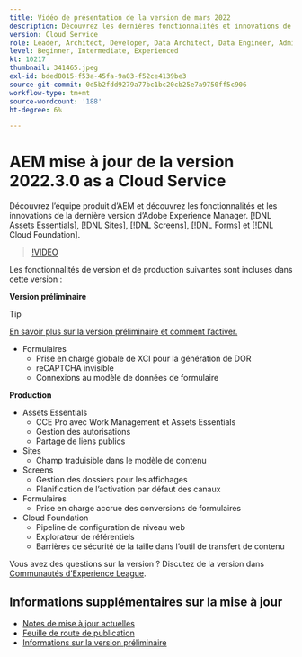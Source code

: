 ```yaml
---
title: Vidéo de présentation de la version de mars 2022
description: Découvrez les dernières fonctionnalités et innovations de la version 2022-3-0 d’Adobe Experience Manager [!DNL Assets Essentials], [!DNL Sites], [!DNL Screens], [!DNL Forms] et [!DNL Cloud Foundation].
version: Cloud Service
role: Leader, Architect, Developer, Data Architect, Data Engineer, Admin, User
level: Beginner, Intermediate, Experienced
kt: 10217
thumbnail: 341465.jpeg
exl-id: bded8015-f53a-45fa-9a03-f52ce4139be3
source-git-commit: 0d5b2fdd9279a77bc1bc20cb25e7a9750ff5c906
workflow-type: tm+mt
source-wordcount: '188'
ht-degree: 6%

---
```


# AEM mise à jour de la version 2022.3.0 as a Cloud Service

Découvrez l’équipe produit d’AEM et découvrez les fonctionnalités et les innovations de la dernière version d’Adobe Experience Manager. [!DNL Assets Essentials], [!DNL Sites], [!DNL Screens], [!DNL Forms] et [!DNL Cloud Foundation].

>[!VIDEO](https://video.tv.adobe.com/v/341465/?quality=12&learn=on)

Les fonctionnalités de version et de production suivantes sont incluses dans cette version :

**Version préliminaire**

>[!TIP]
>
>[En savoir plus sur la version préliminaire et comment l’activer.](https://experienceleague.adobe.com/docs/experience-manager-cloud-service/content/release-notes/prerelease.html)

* Formulaires
   * Prise en charge globale de XCI pour la génération de DOR
   * reCAPTCHA invisible
   * Connexions au modèle de données de formulaire

**Production**

* Assets Essentials
   * CCE Pro avec Work Management et Assets Essentials
   * Gestion des autorisations
   * Partage de liens publics
* Sites
   * Champ traduisible dans le modèle de contenu
* Screens
   * Gestion des dossiers pour les affichages
   * Planification de l’activation par défaut des canaux
* Formulaires
   * Prise en charge accrue des conversions de formulaires
* Cloud Foundation
   * Pipeline de configuration de niveau web
   * Explorateur de référentiels
   * Barrières de sécurité de la taille dans l’outil de transfert de contenu

Vous avez des questions sur la version ?  Discutez de la version dans [Communautés d’Experience League](https://experienceleaguecommunities.adobe.com/t5/adobe-experience-manager/aem-as-a-cloud-service-2022-3-0-release-update/td-p/449599).

## Informations supplémentaires sur la mise à jour

* [Notes de mise à jour actuelles](https://experienceleague.adobe.com/docs/experience-manager-cloud-service/content/release-notes/home.html)
* [Feuille de route de publication](https://experienceleague.adobe.com/docs/experience-manager-release-information/aem-release-updates/update-releases-roadmap.html?lang=fr)
* [Informations sur la version préliminaire](https://experienceleague.adobe.com/docs/experience-manager-cloud-service/content/release-notes/prerelease.html)
